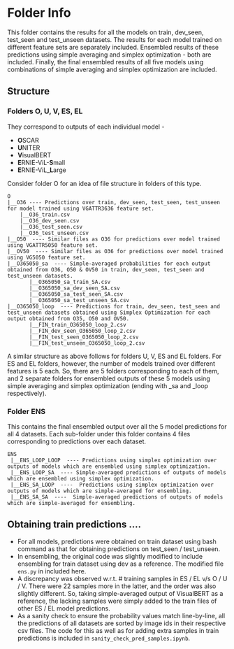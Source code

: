 # Folder Info

This folder contains the results for all the models on train, dev_seen, test_seen and test_unseen datasets. 
The results for each model trained on different feature sets are separately included.
Ensembled results of these predictions using simple averaging and simplex optimization - both are included.
Finally, the final ensembled results of all five models using combinations of simple averaging and simplex optimization are included.

## Structure

### Folders O, U, V, ES, EL
They correspond to outputs of each individual model -
- **O**SCAR
- **U**NITER
- **V**isualBERT
- **E**RNIE-ViL-**S**mall
- **E**RNIE-ViL_**L**arge

Consider folder O for an idea of file structure in folders of this type.  
```
O  
|__O36 ---- Predictions over train, dev_seen, test_seen, test_unseen for model trained using VGATTR3636 feature set.
    |__O36_train.csv  
    |__O36_dev_seen.csv  
    |__O36_test_seen.csv  
    |__O36_test_unseen.csv  
|__O50  ---- Similar files as O36 for predictions over model trained using VGATTR5050 feature set.  
|__OV50  ---- Similar files as O36 for predictions over model trained using VG5050 feature set.  
|__O365050_sa  ---- Simple-averaged probabilities for each output obtained from O36, O50 & OV50 in train, dev_seen, test_seen and test_unseen datasets.  
       |__O365050_sa_train_SA.csv  
       |__O365050_sa_dev_seen_SA.csv  
       |__O365050_sa_test_seen_SA.csv  
       |__O365050_sa_test_unseen_SA.csv  
|__O365050_loop  ---- Predictions for train, dev_seen, test_seen and test_unseen datasets obtained using Simplex Optimization for each output obtained from O35, O50 and OV50.  
       |__FIN_train_O365050_loop_2.csv  
       |__FIN_dev_seen_O365050_loop_2.csv  
       |__FIN_test_seen_O365050_loop_2.csv  
       |__FIN_test_unseen_O365050_loop_2.csv  
```       

A similar structure as above follows for folders U, V, ES and EL folders.
For ES and EL folders, however, the number of models trained over different features is 5 each. So, there are 5 folders 
corresponding to each of them, and 2 separate folders for ensembled outputs of these 5 models using simple averaging and simplex optimization 
(ending with \_sa and \_loop respectively).


### Folder ENS

This contains the final ensembled output over all the 5 model predictions for all 4 datasets.
Each sub-folder under this folder contains 4 files corresponding to predictions over each dataset.  

```
ENS  
 |__ENS_LOOP_LOOP  ---- Predictions using simplex optimization over outputs of models which are ensembled using simplex optimization.
 |__ENS_LOOP_SA  ---- Simple-averaged predictions of outputs of models which are ensembled using simplex optimization.
 |__ENS_SA_LOOP  ----  Predictions using simplex optimization over outputs of models which are simple-averaged for ensembling.
 |__ENS_SA_SA  ----  Simple-averaged predictions of outputs of models which are simple-averaged for ensembling.
 ```
 
 ## Obtaining train predictions ....
 
 - For all models, predictions were obtained on train dataset using bash command as that for obtaining predictions on test_seen / test_unseen.
 - In ensembling, the original code was slightly modified to include ensembling for train dataset using dev as a reference. 
The modified file `ens.py` in included here.
 - A discrepancy was observed w.r.t. # training samples in ES / EL v/s O / U / V. There were 22 samples more in the latter, 
and the order was also slightly different. So, taking simple-averaged output of VisualBERT as a reference, the lacking samples
were simply added to the train files of other ES / EL model predictions.
 - As a sanity check to ensure the probability values match line-by-line, all the predictions of all datasets are sorted 
by image ids in their respective csv files. The code for this as well as for adding extra samples in train predictions is included in 
`sanity_check_pred_samples.ipynb`.
